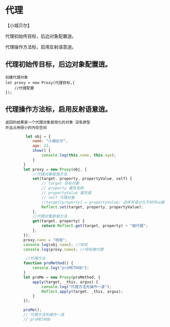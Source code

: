 # 代理
【小城贝尔】

代理初始传目标，后边对象配置逍。

代理操作方法标，启用反射语意逍。

## 代理初始传目标，后边对象配置逍。
    创建代理对象
    let proxy = new Proxy(代理目标,{
        //代理配置 
    });
## 代理操作方法标，启用反射语意逍。
    返回的结果是一个代理对象是简化的对象 没有原型
    并且占用很小的内存空间 

```js
         let obj = {
            name: "小城比尔",
            age: 22,
            show() {
                console.log(this.name, this.age);
            }
        }
        let proxy = new Proxy(obj, {
            //代理对象赋值方法
            set(target, property, propertyValue, self) {
                // target 目标对象
                // property 属性名称
                // propertyValue 属性值
                // self 代理对象
                //target[property] = propertyValue; 这样写语义化不好所以建议使用 reflect
                Reflect.set(target, property, propertyValue);
            },
            //代理对象取值方法
            get(target, property) {
                return Reflect.get(target, property) + "被代理";
            },
        });
        proxy.name = "哈哈";
        console.log(obj.name); //哈哈
        console.log(proxy.name); //哈哈被代理
```

```js
         //代理方法
        function proMethod() {
            console.log("proMETHOD");
        }
        let proMe = new Proxy(proMethod, {
            apply(target, _this, argus) {
                console.log("代理方法先操作一波");
                Reflect.apply(target, _this, argus);
            }
        });

        proMe();
        // 代理方法先操作一波
        // proMETHOD
```